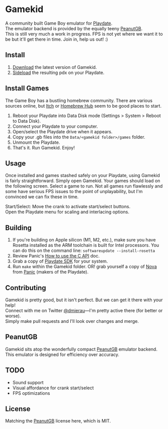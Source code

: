 # Gamekid
A community built Game Boy emulator for [Playdate](https://play.date).  
The emulator backend is provided by the equally teeny [PeanutGB](https://github.com/deltabeard/Peanut-GB).  
This is still very much a work in progress. FPS is not yet where we want it to be but it'll get there in time. Join in, help us out! :)

## Install
1. [Download](https://github.com/mierau/gamekid/releases/) the latest version of Gamekid.
2. [Sideload](https://play.date/account/sideload/) the resulting pdx on your Playdate.

## Install Games
The Game Boy has a bustling homebrew community. There are various sources online, but [Itch](https://itch.io/games/tag-gameboy/tag-homebrew) or [Homebrew Hub](https://gbhh.avivace.com/games) seem to be good places to start.
1. Reboot your Playdate into Data Disk mode (Settings > System > Reboot to Data Disk).
2. Connect your Playdate to your computer.
3. Open/select the Playdate drive when it appears.
4. Copy your .gb files into the `Data/<gamekid folder>/games` folder.
5. Unmount the Playdate.
6. That's it. Run Gamekid. Enjoy!

## Usage
Once installed and games stashed safely on your Playdate, using Gamekid is fairly straightforward. Simply open Gamekid.
Your games should load on the following screen. Select a game to run. Not all games run flawlessly and some have serious
FPS issues to the point of unplayability, but I'm convinced we can fix these in time.

Start/Select: Move the crank to activate start/select buttons.  
Open the Playdate menu for scaling and interlacing options.

## Building
1. If you're building on Apple silicon (M1, M2, etc.), make sure you have Rosetta installed as the ARM toolchain is built for Intel processors. You can do this on the command line: `softwareupdate --install-rosetta`
2. Review Panic's [How to use the C API](https://sdk.play.date/2.0.1/Inside%20Playdate%20with%20C.html#_how_to_use_the_c_api) doc. 
3. Grab a copy of [Playdate SDK](https://play.date/dev/) for your system.
4. Run `make` within the Gamekid folder. OR! grab yourself a copy of [Nova](https://nova.app) from [Panic](https://panic.com) (makers of the Playdate).

## Contributing
Gamekid is pretty good, but it isn't perfect. But we can get it there with your help!  
Connect with me on Twitter [@dmierau](https://twitter.com/dmierau)—I'm pretty active there (for better or worse).  
Simply make pull requests and I'll look over changes and merge.

## PeanutGB
Gamekid sits atop the wonderfully compact [PeanutGB](https://github.com/deltabeard/Peanut-GB) emulator backend. This emulator is designed for efficiency over accuracy.

## TODO
- Sound support
- Visual affordance for crank start/select
- FPS optimizations

## License
Matching the [PeanutGB](https://github.com/deltabeard/Peanut-GB) license here, which is MIT.